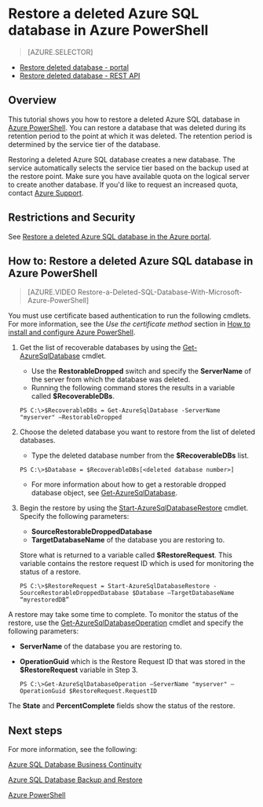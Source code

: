 <properties 
   pageTitle="Restore a deleted Azure SQL database in Azure PowerShell" 
   description="Microsoft Azure SQL Database, restore deleted database, recover deleted database, Azure PowerShell" 
   services="sql-database" 
   documentationCenter="" 
   authors="elfisher" 
   manager="jeffreyg" 
   editor="v-romcal"/>

<tags
   ms.service="sql-database"
   ms.devlang="NA"
   ms.topic="article"
   ms.tgt_pltfrm="NA"
   ms.workload="storage-backup-recovery" 
   ms.date="03/17/2015"
   ms.author="elfish; v-romcal; v-stste"/>

# Restore a deleted Azure SQL database in Azure PowerShell

> [AZURE.SELECTOR]
- [Restore deleted database - portal](sql-database-restore-deleted-database-tutorial-management-portal.md)
- [Restore deleted database - REST API](sql-database-restore-deleted-database-tutorial-rest.md)

## Overview

This tutorial shows you how to restore a deleted Azure SQL database in [Azure PowerShell](powershell-install-configure.md). You can restore a database that was deleted during its retention period to the point at which it was deleted. The retention period is determined by the service tier of the database.

Restoring a deleted Azure SQL database creates a new database. The service automatically selects the service tier based on the backup used at the restore point. Make sure you have available quota on the logical server to create another database. If you'd like to request an increased quota, contact [Azure Support](http://azure.microsoft.com/support/options/).

## Restrictions and Security

See [Restore a deleted Azure SQL database in the Azure portal](sql-database-restore-deleted-database-tutorial-management-portal.md).

## How to: Restore a deleted Azure SQL database in Azure PowerShell

> [AZURE.VIDEO Restore-a-Deleted-SQL-Database-With-Microsoft-Azure-PowerShell]

You must use certificate based authentication to run the following cmdlets. For more information, see the *Use the certificate method* section in [How to install and configure Azure PowerShell](powershell-install-configure.md#use-the-certificate-method).

1. Get the list of recoverable databases by using the [Get-AzureSqlDatabase](http://msdn.microsoft.com/library/azure/dn546735.aspx) cmdlet.
	* Use the **RestorableDropped** switch and specify the **ServerName** of the server from which the database was deleted.
	* Running the following command stores the results in a variable called **$RecoverableDBs**.
	
	`PS C:\>$RecoverableDBs = Get-AzureSqlDatabase -ServerName "myserver" –RestorableDropped`

2. Choose the deleted database you want to restore from the list of deleted databases.

	* Type the deleted database number from the **$RecoverableDBs** list.  

	`PS C:\>$Database = $RecoverableDBs[<deleted database number>]`

	* For more information about how to get a restorable dropped database object, see [Get-AzureSqlDatabase](http://msdn.microsoft.com/library/dn546735.aspx).

3. Begin the restore by using the [Start-AzureSqlDatabaseRestore](http://msdn.microsoft.com/library/azure/dn720218.aspx) cmdlet. Specify the following parameters:	
	* **SourceRestorableDroppedDatabase**
	* **TargetDatabaseName** of the database you are restoring to.

	Store what is returned to a variable called **$RestoreRequest**. This variable contains the restore request ID which is used for monitoring the status of a restore.
	
	`PS C:\>$RestoreRequest = Start-AzureSqlDatabaseRestore -SourceRestorableDroppedDatabase $Database –TargetDatabaseName “myrestoredDB”`

A restore may take some time to complete. To monitor the status of the restore, use the [Get-AzureSqlDatabaseOperation](http://msdn.microsoft.com/library/azure/dn546738.aspx) cmdlet and specify the following parameters:

* **ServerName** of the database you are restoring to.
* **OperationGuid** which is the Restore Request ID that was stored in the **$RestoreRequest** variable in Step 3.

	`PS C:\>Get-AzureSqlDatabaseOperation –ServerName "myserver" –OperationGuid $RestoreRequest.RequestID`

The **State** and **PercentComplete** fields show the status of the restore.

## Next steps

For more information, see the following:

[Azure SQL Database Business Continuity](http://msdn.microsoft.com/library/azure/hh852669.aspx)

[Azure SQL Database Backup and Restore](http://msdn.microsoft.com/library/azure/jj650016.aspx)

[Azure PowerShell](http://msdn.microsoft.com/library/azure/jj156055.aspx)